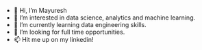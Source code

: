 - 👋 Hi, I’m Mayuresh
- 👀 I’m interested in data science, analytics and machine learning. 
- 🌱 I’m currently learning data engineering skills. 
- 💞️ I’m looking for full time opportunities. 
- 📫 Hit me up on my linkedin! 

<!---
m23sawant/m23sawant is a ✨ special ✨ repository because its `README.md` (this file) appears on your GitHub profile.
You can click the Preview link to take a look at your changes.
--->
